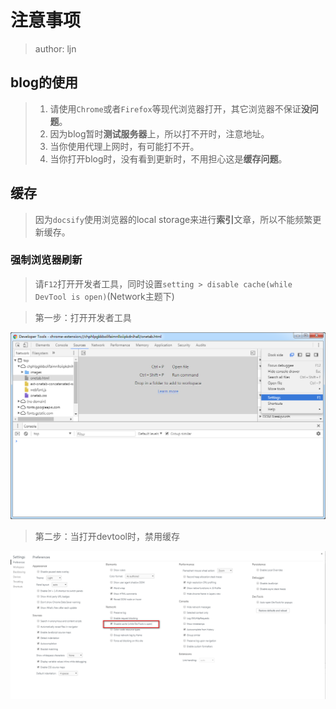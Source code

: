 # 注意事项

> author: ljn

## blog的使用

> 1. 请使用`Chrome`或者`Firefox`等现代浏览器打开，其它浏览器不保证**没问题**。
> 2. 因为blog暂时**测试服务器**上，所以打不开时，注意地址。
> 3. 当你使用代理上网时，有可能打不开。
> 4. 当你打开blog时，没有看到更新时，不用担心这是**缓存问题**。

## 缓存

> 因为`docsify`使用浏览器的local storage来进行**索引**文章，所以不能频繁更新缓存。

### 强制浏览器刷新

> 请`F12`打开开发者工具，同时设置`setting > disable cache(while DevTool is open)`(Network主题下)

> 第一步：打开开发者工具

![F12打开开发者工具](assets/2018-06-04-note/open-dev-tool-setting.png)



> 第二步：当打开devtool时，禁用缓存

![F12打开开发者工具](assets/2018-06-04-note/disable-cache-when-devtool-opened.png)